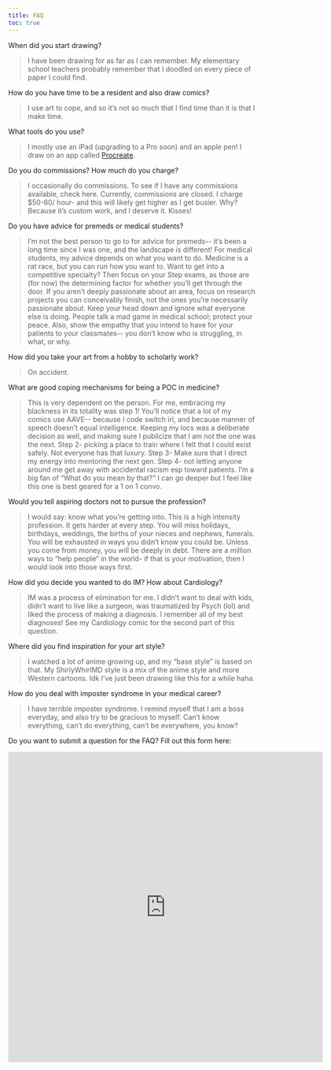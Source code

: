 ```yaml
---
title: FAQ
toc: true
---
```

When did you start drawing?

>I have been drawing for as far as I can remember. My elementary school teachers probably remember that I doodled on every piece of paper I could  find. 

How do you have time to be a resident and also draw comics?
>I use art to cope, and so it’s not so much that I find time than it is that I make time. 

What tools do you use?
>I mostly use an iPad (upgrading to a Pro soon) and an apple pen! I draw on an app called [Procreate](https://procreate.art/). 

Do you do commissions? How much do you charge?
>I occasionally do commissions. To see if I have any commissions available, check here. Currently, commissions are closed. 
>I charge $50-60/ hour- and this will likely get higher as I get busier. Why? Because it’s custom work, and I deserve it. Kisses!

Do you have advice for premeds or medical students?
>I’m not the best person to go to for advice for premeds-- it’s been a long time since I was one, and the landscape is different! For medical students, my advice depends on what you want to do. Medicine is a rat race, but you can run how you want to. Want to get into a competitive specialty? Then focus on your Step exams, as those are (for now) the determining factor for whether you’ll get through the door. If you aren’t deeply passionate about an area, focus on research projects you can conceivably finish, not the ones you’re necessarily passionate about. Keep your head down and ignore what everyone else is doing. People talk a mad game in medical school; protect your peace. Also, show the empathy that you intend to have for your patients to your classmates-- you don’t know who is struggling, in what, or why. 

How did you take your art from a hobby to scholarly work? 
>On accident.

What are good coping mechanisms for being a POC in medicine?
>This is very dependent on the person. For me, embracing my blackness in its totality was step 1! You’ll notice that a lot of my comics use AAVE-- because I code switch irl, and because manner of speech doesn’t equal intelligence. Keeping my locs was a deliberate decision as well, and making sure I publicize that I am not the one was the next. Step 2- picking a place to train where I felt that I could exist safely. Not everyone has that luxury. Step 3- Make sure that I direct my energy into mentoring the next gen. Step 4- not letting anyone around me get away with accidental racism esp toward patients. I’m a big fan of “What do you mean by that?” I can go deeper but I feel like this one  is best geared for a 1 on 1 convo. 

Would you tell aspiring doctors not to pursue the profession? 
>I would say: know what you’re getting into. This is a high intensity profession. It gets harder at every step. You will miss holidays, birthdays, weddings, the births of your nieces and nephews, funerals. You will be exhausted in ways you didn’t know you could be. Unless you come from money, you will be deeply in debt. There are a million ways to “help people” in the world- if that is your motivation, then I would look into those ways first. 

How did you decide you wanted to do IM? How about Cardiology?
>IM was a process of elimination for me. I didn’t want to deal with kids, didn’t want to live like a surgeon, was traumatized by Psych (lol) and liked the process of making a diagnosis. I remember all of  my best diagnoses! See my Cardiology comic for the second part of this question. 

Where did you find inspiration for your art style? 
>I watched a lot of anime growing up, and my “base style” is based on that. My ShirlyWhirlMD style is a mix of the anime style and more Western cartoons. Idk I’ve just been drawing like this for a while haha. 

How do you deal with imposter syndrome in your medical career? 
>I  have terrible imposter syndrome. I remind myself that I am a boss everyday, and also try to be gracious to myself. Can’t know everything, can’t do everything, can’t be everywhere, you know? 

Do you want to submit a question for the FAQ? Fill out this form here: 

<iframe src="https://docs.google.com/forms/d/e/1FAIpQLSdObsmaZzO6zph3b6sPS95diLCSt6uDZ9aZuqm92VcS9uyonQ/viewform?embedded=true" width="640" height="631" frameborder="0" marginheight="0" marginwidth="0">Loading…</iframe>
